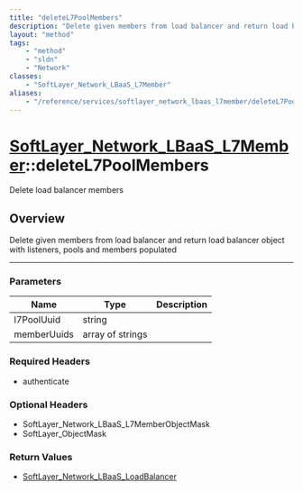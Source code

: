 ```yaml
---
title: "deleteL7PoolMembers"
description: "Delete given members from load balancer and return load balancer object with listeners, pools and members populated"
layout: "method"
tags:
    - "method"
    - "sldn"
    - "Network"
classes:
    - "SoftLayer_Network_LBaaS_L7Member"
aliases:
    - "/reference/services/softlayer_network_lbaas_l7member/deleteL7PoolMembers"
---
```

# [SoftLayer_Network_LBaaS_L7Member](/reference/services/SoftLayer_Network_LBaaS_L7Member)::deleteL7PoolMembers

Delete load balancer members


## Overview 
Delete given members from load balancer and return load balancer object with listeners, pools and members populated 

-----

### Parameters 
|Name | Type | Description |
| --- | --- | --- |
|l7PoolUuid| string| |
|memberUuids| array of strings| |


### Required Headers
* authenticate


### Optional Headers
* SoftLayer_Network_LBaaS_L7MemberObjectMask
* SoftLayer_ObjectMask

### Return Values
* <a href='/reference/datatypes/SoftLayer_Network_LBaaS_LoadBalancer'>SoftLayer_Network_LBaaS_LoadBalancer </a>




